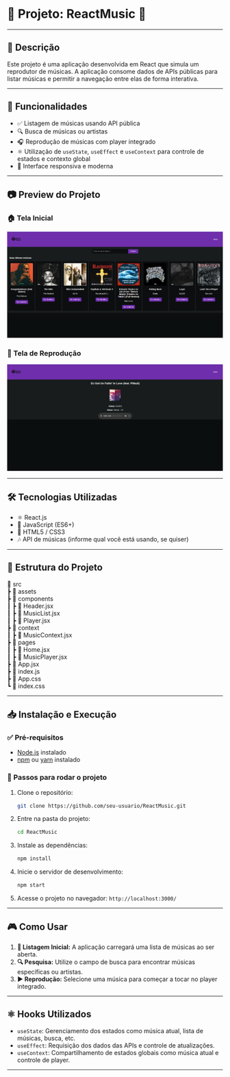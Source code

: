 
# 📌 Projeto: ReactMusic 🎵

---

## 🚀 Descrição
Este projeto é uma aplicação desenvolvida em React que simula um reprodutor de músicas. A aplicação consome dados de APIs públicas para listar músicas e permitir a navegação entre elas de forma interativa.

---

## 🎯 Funcionalidades
- ✅ Listagem de músicas usando API pública
- 🔍 Busca de músicas ou artistas
- 🎧 Reprodução de músicas com player integrado
- ⚛️ Utilização de `useState`, `useEffect` e `useContext` para controle de estados e contexto global
- 🎨 Interface responsiva e moderna

---

## 📷 Preview do Projeto

### 🏠 Tela Inicial
![Tela Inicial da ReactMusic](./src/assets/home-preview.png)

### 🎵 Tela de Reprodução
![Tela de Reprodução da ReactMusic](./src/assets/player-preview.png)

---

## 🛠 Tecnologias Utilizadas
- ⚛️ React.js
- 📜 JavaScript (ES6+)
- 🎨 HTML5 / CSS3
- 🎶 API de músicas (informe qual você está usando, se quiser)

---

## 📂 Estrutura do Projeto
📂 src  
 ┣ 📂 assets  
 ┣ 📂 components  
 ┃ ┣ 📜 Header.jsx  
 ┃ ┣ 📜 MusicList.jsx  
 ┃ ┣ 📜 Player.jsx  
 ┣ 📂 context  
 ┃ ┣ 📜 MusicContext.jsx  
 ┣ 📂 pages  
 ┃ ┣ 📜 Home.jsx  
 ┃ ┣ 📜 MusicPlayer.jsx  
 ┣ 📜 App.jsx  
 ┣ 📜 index.js  
 ┣ 📜 App.css  
 ┗ 📜 index.css

---

## 📥 Instalação e Execução
### ✅ Pré-requisitos
- [Node.js](https://nodejs.org/) instalado
- [npm](https://www.npmjs.com/) ou [yarn](https://yarnpkg.com/) instalado

### 📌 Passos para rodar o projeto
1. Clone o repositório:
   ```bash
   git clone https://github.com/seu-usuario/ReactMusic.git
   ```
2. Entre na pasta do projeto:
   ```bash
   cd ReactMusic
   ```
3. Instale as dependências:
   ```bash
   npm install
   ```
4. Inicie o servidor de desenvolvimento:
   ```bash
   npm start
   ```
5. Acesse o projeto no navegador: `http://localhost:3000/`

---

## 🎮 Como Usar
1. **🎵 Listagem Inicial:** A aplicação carregará uma lista de músicas ao ser aberta.
2. **🔍 Pesquisa:** Utilize o campo de busca para encontrar músicas específicas ou artistas.
3. **▶️ Reprodução:** Selecione uma música para começar a tocar no player integrado.

---

## ⚛️ Hooks Utilizados
- `useState`: Gerenciamento dos estados como música atual, lista de músicas, busca, etc.
- `useEffect`: Requisição dos dados das APIs e controle de atualizações.
- `useContext`: Compartilhamento de estados globais como música atual e controle de player.

---
